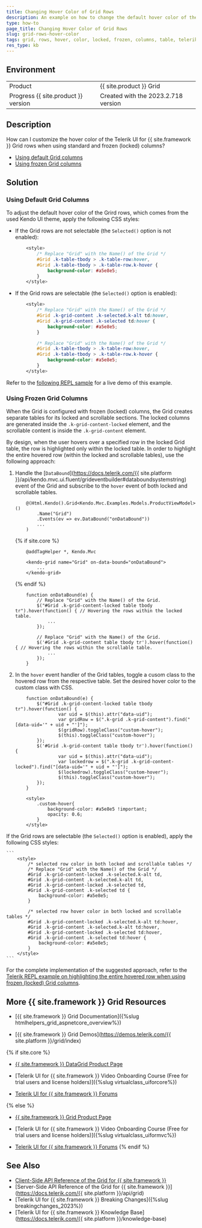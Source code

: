 ```yaml
---
title: Changing Hover Color of Grid Rows
description: An example on how to change the default hover color of the Telerik UI for {{ site.framework }} Grid rows.
type: how-to
page_title: Changing Hover Color of Grid Rows
slug: grid-rows-hover-color
tags: grid, rows, hover, color, locked, frozen, columns, table, telerik, core, mvc
res_type: kb
---
```


## Environment

<table>
 <tr>
  <td>Product</td>
  <td>{{ site.product }} Grid</td>
 </tr>
 <tr>
  <td>Progress {{ site.product }} version</td>
  <td>Created with the 2023.2.718 version</td>
 </tr>
</table>

## Description

How can I customize the hover color of the Telerik UI for {{ site.framework }} Grid rows when using standard and frozen (locked) columns?

* [Using default Grid columns](#using-default-grid-columns)
* [Using frozen Grid columns](#using-frozen-grid-columns)

## Solution

### Using Default Grid Columns

To adjust the default hover color of the Grird rows, which comes from the used Kendo UI theme, apply the following CSS styles:

* If the Grid rows are not selectable (the `Selected()` option is not enabled):
    ```CSS
        <style>
            /* Replace "Grid" with the Name() of the Grid */
            #Grid .k-table-tbody > .k-table-row:hover,
            #Grid .k-table-tbody > .k-table-row.k-hover {
                background-color: #a5e8e5;
            }
        </style>
    ```

* If the Grid rows are selectable (the `Selected()` option is enabled):
    ```CSS
        <style>
            /* Replace "Grid" with the Name() of the Grid */
            #Grid .k-grid-content .k-selected.k-alt td:hover,
            #Grid .k-grid-content .k-selected td:hover {
                background-color: #a5e8e5;
            }

            /* Replace "Grid" with the Name() of the Grid */
            #Grid .k-table-tbody > .k-table-row:hover,
            #Grid .k-table-tbody > .k-table-row.k-hover {
                background-color: #a5e8e5;
            }
        </style>
    ```

Refer to the [following REPL sample](https://netcorerepl.telerik.com/QxarQJYs29cDcdNA02) for a live demo of this example.

### Using Frozen Grid Columns

When the Grid is configured with frozen (locked) columns, the Grid creates separate tables for its locked and scrollable sections. The locked columns are generated inside the `.k-grid-content-locked` element, and the scrollable content is inside the `.k-grid-content` element.

By design, when the user hovers over a specified row in the locked Grid table, the row is highlighted only within the locked table. In order to highlight the entire hovered row (within the locked and scrollable tables), use the following approach:

1. Handle the [`DataBound`](https://docs.telerik.com/{{ site.platform }}/api/kendo.mvc.ui.fluent/grideventbuilder#databoundsystemstring) event of the Grid and subscribe to the `hover` event of both locked and scrollable tables.

    ```HtmlHelper
        @(Html.Kendo().Grid<Kendo.Mvc.Examples.Models.ProductViewModel>()
            .Name("Grid")
            .Events(ev => ev.DataBound("onDataBound"))
            ...
        )

    ```
    {% if site.core %}
    ```TagHelper
        @addTagHelper *, Kendo.Mvc

        <kendo-grid name="Grid" on-data-bound="onDataBound">
            ...
        </kendo-grid>

    ```
    {% endif %}
    ```Script
        function onDataBound(e) {
            // Replace "Grid" with the Name() of the Grid.
            $("#Grid .k-grid-content-locked table tbody tr").hover(function() { // Hovering the rows within the locked table.
                ...
            });

            // Replace "Grid" with the Name() of the Grid.
            $('#Grid .k-grid-content table tbody tr').hover(function() { // Hovering the rows within the scrollable table.
                ...
            });
        }
    ```
1. In the `hover` event handler of the Grid tables, toggle a cusom class to the hovered row from the respective table. Set the desired hover color to the custom class with CSS.

    ```Script
        function onDataBound(e) {
            $("#Grid .k-grid-content-locked table tbody tr").hover(function() {
                    var uid = $(this).attr("data-uid");
                    var gridRow = $(".k-grid .k-grid-content").find("[data-uid='" + uid + "']");
                    $(gridRow).toggleClass("custom-hover");
                    $(this).toggleClass("custom-hover");
            });
            $('#Grid .k-grid-content table tbody tr').hover(function() {
                    var uid = $(this).attr("data-uid");
                    var lockedrow = $(".k-grid .k-grid-content-locked").find("[data-uid='" + uid + "']");
                    $(lockedrow).toggleClass("custom-hover");
                    $(this).toggleClass("custom-hover");
            });
        }
    ```
    ```Styles
        <style>
            .custom-hover{
                background-color: #a5e8e5 !important;
                opacity: 0.6;
            }
        </style>
    ```

If the Grid rows are selectable (the `Selected()` option is enabled), apply the following CSS styles:

    ```
        <style>
            /* selected row color in both locked and scrollable tables */
            /* Replace "Grid" with the Name() of the Grid */
            #Grid .k-grid-content-locked .k-selected.k-alt td,
            #Grid .k-grid-content .k-selected.k-alt td,
            #Grid .k-grid-content-locked .k-selected td,
            #Grid .k-grid-content .k-selected td {
                background-color: #a5e8e5;
            }

            /* selected row hover color in both locked and scrollable tables */
            #Grid .k-grid-content-locked .k-selected.k-alt td:hover,
            #Grid .k-grid-content .k-selected.k-alt td:hover,
            #Grid .k-grid-content-locked .k-selected td:hover,
            #Grid .k-grid-content .k-selected td:hover {
                background-color: #a5e8e5;
            }
        </style>
    ```

For the complete implementation of the suggested approach, refer to the [Telerik REPL example on highlighting the entire hovered row when using frozen (locked) Grid columns](https://netcorerepl.telerik.com/cRkVQpOX04aXnQBZ18).

## More {{ site.framework }} Grid Resources

* [{{ site.framework }} Grid Documentation]({%slug htmlhelpers_grid_aspnetcore_overview%})

* [{{ site.framework }} Grid Demos](https://demos.telerik.com/{{ site.platform }}/grid/index)

{% if site.core %}
* [{{ site.framework }} DataGrid Product Page](https://www.telerik.com/aspnet-core-ui/grid)

* [Telerik UI for {{ site.framework }} Video Onboarding Course (Free for trial users and license holders)]({%slug virtualclass_uiforcore%})

* [Telerik UI for {{ site.framework }} Forums](https://www.telerik.com/forums/aspnet-core-ui)

{% else %}
* [{{ site.framework }} Grid Product Page](https://www.telerik.com/aspnet-mvc/grid)

* [Telerik UI for {{ site.framework }} Video Onboarding Course (Free for trial users and license holders)]({%slug virtualclass_uiformvc%})

* [Telerik UI for {{ site.framework }} Forums](https://www.telerik.com/forums/aspnet-mvc)
{% endif %}

## See Also

* [Client-Side API Reference of the Grid for {{ site.framework }}](https://docs.telerik.com/kendo-ui/api/javascript/ui/grid)
* [Server-Side API Reference of the Grid for {{ site.framework }}](https://docs.telerik.com/{{ site.platform }}/api/grid)
* [Telerik UI for {{ site.framework }} Breaking Changes]({%slug breakingchanges_2023%})
* [Telerik UI for {{ site.framework }} Knowledge Base](https://docs.telerik.com/{{ site.platform }}/knowledge-base)

